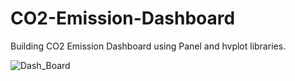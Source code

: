 # CO2-Emission-Dashboard
Building CO2 Emission Dashboard using Panel and hvplot libraries. 

![Dash_Board](https://github.com/DA-Niranjan/CO2-Emission-Dashboard/assets/113542415/96ddf4c2-8541-42c3-82ea-1c28ee67e4f7)

